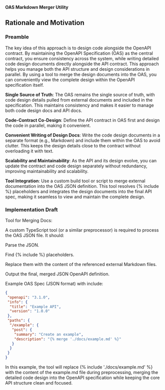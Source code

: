 **OAS Markdown Merger Utility**

## Rationale and Motivation

### Preamble

The key idea of this approach is to design code alongside the OpenAPI contract. By maintaining the OpenAPI Specification (OAS) as the central contract, you ensure consistency across the system, while writing detailed code design documents directly alongside the API contract. This approach helps you manage both the API structure and design considerations in parallel. By using a tool to merge the design documents into the OAS, you can conveniently view the complete design within the OpenAPI specification itself.

**Single Source of Truth**: The OAS remains the single source of truth, with code design details pulled from external documents and included in the specification. This maintains consistency and makes it easier to manage both code design docs and API docs.

**Code-Contract Co-Design**: Define the API contract in OAS first and design the code in parallel, making it convenient.

**Convenient Writing of Design Docs**: Write the code design documents in a separate format (e.g., Markdown) and include them within the OAS to avoid clutter. This keeps the design details close to the contract without overloading it with text.

**Scalability and Maintainability**: As the API and its design evolve, you can update the contract and code design separately without redundancy, improving maintainability and scalability.

**Tool Integration**: Use a custom build tool or script to merge external documentation into the OAS JSON definition. This tool resolves {% include %} placeholders and integrates the design documents into the final API spec, making it seamless to view and maintain the complete design.

### Implementation Draft

Tool for Merging Docs:

A custom TypeScript tool (or a similar preprocessor) is required to process the OAS JSON file. It should:

Parse the JSON.

Find {% include %} placeholders.

Replace them with the content of the referenced external Markdown files.

Output the final, merged JSON OpenAPI definition.

Example OAS Spec (JSON format) with include:

```json
{
 "openapi": "3.1.0",
 "info": {
  "title": "Example API",
  "version": "1.0.0"
 },
 "paths": {
  "/example": {
   "post": {
    "summary": "Create an example",
    "description": "{% merge './docs/example.md' %}"
   }
  }
 }
}
```

In this example, the tool will replace {% include './docs/example.md' %} with the content of the example.md file during preprocessing, merging the detailed code design into the OpenAPI specification while keeping the core API structure clean and focused.
